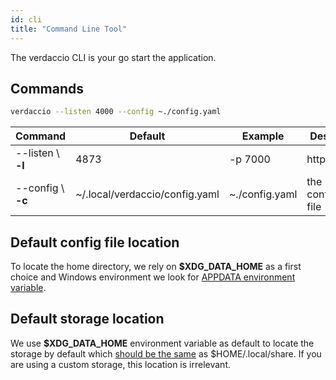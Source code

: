 ```yaml
---
id: cli
title: "Command Line Tool"
---
```

The verdaccio CLI is your go start the application.

## Commands

```bash
verdaccio --listen 4000 --config ~./config.yaml
```

| Command            | Default                        | Example        | Description            |
| ------------------ | ------------------------------ | -------------- | ---------------------- |
| --listen \ **-l** | 4873                           | -p 7000        | http port              |
| --config \ **-c** | ~/.local/verdaccio/config.yaml | ~./config.yaml | the configuration file |

## Default config file location

To locate the home directory, we rely on **$XDG_DATA_HOME** as a first choice and Windows environment we look for [APPDATA environment variable](https://www.howtogeek.com/318177/what-is-the-appdata-folder-in-windows/).

## Default storage location

We use **$XDG_DATA_HOME** environment variable as default to locate the storage by default which [should be the same](https://askubuntu.com/questions/538526/is-home-local-share-the-default-value-for-xdg-data-home-in-ubuntu-14-04) as $HOME/.local/share. If you are using a custom storage, this location is irrelevant.